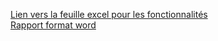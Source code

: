 <a href="https://docs.google.com/spreadsheets/d/1Hhj78uKjqa5Mv5lj1m4muV2A8W2chhryvOlecQ1Z5Xc/edit?usp=sharing">Lien vers la feuille excel pour les fonctionnalités</a></br>
<a href="https://temtsp-my.sharepoint.com/:w:/g/personal/theo_lardeur-gersztein_telecom-sudparis_eu/EQ4B9ITaKENAsq60dY-cYWgBu3FdV2e_n_zJipjGd_YUBw?e=E46iJb">Rapport format word</a>
